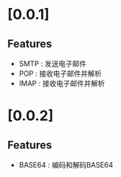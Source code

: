 # [0.0.1]

## Features

+ SMTP : 发送电子邮件
+ POP : 接收电子邮件并解析
+ IMAP : 接收电子邮件并解析
 
# [0.0.2]

## Features

+ BASE64 : 编码和解码BASE64
